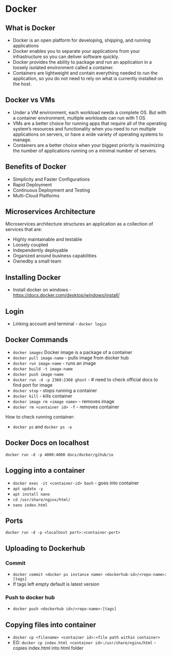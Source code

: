 # Docker

## What is Docker
- Docker is an open platform for developing, shipping, and running applications
- Docker enables you to separate your applications from your infrastructure so you can deliver software quickly.
- Docker provides the ability to package and run an application in a loosely isolated environment called a container.
- Containers are lightweight and contain everything needed to run the application, so you do not need to rely on what is currently installed on the host.


## Docker vs VMs
- Under a VM environment, each workload needs a complete OS. But with a container environment, multiple workloads can run with 1 OS
- VMs are a better choice for running apps that require all of the operating system’s resources and functionality when you need to run multiple applications on servers, or have a wide variety of operating systems to manage.
- Containers are a better choice when your biggest priority is maximizing the number of applications running on a minimal number of servers.

## Benefits of Docker
- Simplicity and Faster Configurations
- Rapid Deployment
- Continuous Deployment and Testing
- Multi-Cloud Platforms

## Microservices Architecture
Microservices architecture structures an application as a collection of services that are:
- Highly maintainable and testable
- Loosely coupled
- Independently deployable
- Organized around business capabilities
- Ownedby a small team

## Installing Docker
- Install docker on windows - https://docs.docker.com/desktop/windows/install/

## Login
- Linking account and terminal - `docker login`

## Docker Commands
- `docker images`
Docker image is a package of a container
- `docker pull image-name` - pulls image from docker hub
- `docker run image-name` - runs an image
- `docker build -t image-name`
- `docker push image-name`
- `docker run -d -p 2368:2368 ghost` - # need to check official docs to find port for image
- `docker stop` - stops running a container
- `docker kill` - kills container
- `docker image rm <image name>` - removes image
- `docker rm <container id> -f` - removes container

How to check running container:
- `docker ps` and `docker ps -a`

## Docker Docs on localhost
`docker run -d -p 4000:4000 docs/docker/gihub/io`

## Logging into a container
- `docker exec -it <container-id> bash` - goes into container
- `apt update -y`
- `apt install nano`
- `cd /usr/share/nginx/html/`
- `nano index.html`

## Ports
`docker run -d -p <localhost port>:<container-port>`

## Uploading to Dockerhub
### Commit
- `docker commit <docker ps instance name> <dockerhub-id>/<repo-name>:[tags]`
- If tags left empty default is latest version

### Push to docker hub
- `docker push <dockerhub id>/<repo-name>:[tags]`

## Copying files into container
- `docker cp <filename> <container id>:<file path within container>`
- EG: `docker cp index.html <container id>:/usr/share/nginx/html` - copies index.html into html folder
